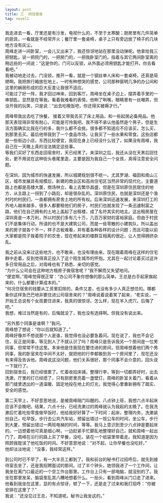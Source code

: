 ```yaml
---
layout: post
title: 三  同住宿舍
tag: novel1
---
```


我走进去一看，厅里还是有沙发，电视什么的，不至于太寒酸；厨房里有几件简单的厨具，一看就是不经常开火；餐厅里一套桌椅，桌子上只有旁边放了椅子的几块地方没有灰尘。<br />
周峰走进一间卧室，一会儿又出来了，我还惊讶地站在那里没动弹呢。他拿给我三把钥匙，说一把院门的，一把房门的，一把我卧室门的。指着与其它两间卧室离的稍远些的一间说：“这是你的，门可以反锁，从外面必须用钥匙才能打开。你去看看吧。”<br />
我被动地走过去，门没锁，推开一看，就是一个钢丝单人床和一套桌椅，还真是简陋啊。我把旅行箱放在地上，一时有种想哭的感觉，公司那种窗明几净的办公间和这里的蜗居形成的巨大反差让我很不适应。<br />
可能过了好一阵，我才回过神来，回到客厅。周峰坐在桌子边上，摆弄着手里的一串钥匙，显然是在等我。看着我难看的表情，他咧了咧嘴，眼睛里有一丝嘲弄，但没开我的玩笑，只是说：“出去吃晚饭吧，你还得买被褥才行。”

周峰带我出去吃了快餐， 接着又带我去买了床上用品，和一些起居必备用品。他那天表现得非常有耐心，可能是可怜我吧。我不得不承认他虽然是个男子，但是生活方面确实比我在行的多，我什么都不会挑，很多都不知道应不应该买，怎么买，到那里去买。最后他带我到了一个食品市场，让我买了一些水果和零食。这些店都是一些街边小店，东西比较便宜，我现在身上已经没什么钱了，如果没有周峰，我自己在一天晚上真的没法搞定这些事。<br />
等我们买好了东西走回宿舍时，天已经黑了。来深圳之后，我还从没在天黑后回住处，更不用说在这种街头巷尾里逛，主要是因为我自己一个女孩，真得注意安全问题。

在深圳，因为城市的快速发展，所以城建规划很不统一。尤其罗湖、福田和南山三区，城市发展具有规模后，新建的商业区和高尚住宅区当然非常的现代化，主要道路上也都是高楼大厦，商场林立，看上去繁华昌盛，但是在深圳原住民居住的地方，从主路上一拐到了小路后，却是很杂乱的。深圳原住民，也就是深圳还是个渔村时的村民们，一直都拥有房舍土地的所有权。后来深圳迅速发展，来深圳打工的外地人越来越多，很多人都要租他们的房子，村民们也就发现了一条迅速制富之路，他们在自己拥有的土地上盖起了出租楼，成了名符其实的地主。这出租房屋在深圳真是一本万利，所以村民们多有几十万，几百万家财的富裕家庭。但由于村民们不是集体行动，所请的也不是大建筑公司，而是一些零散的小建筑队，所以盖出来的房子就各个不一，样子古板难看，并有着各种各样的设计问题；而且可能以前大家都是院子挨着院子的农舍，现在修起来的楼群互相离的很近，让人觉得拥挤杂乱。

我之前从没来过这些地方，也不敢来，也没有理由来。现在跟着周峰在这样的住宅群中走着，反到觉得真正投入了这个陌生城市的怀抱。尤其在一起讨论着买过这许多日常用品之后，对周峰也有了熟悉、亲切的感觉。<br />
“为什么公司会在这种地方租房子做宿舍呢？”我不解而又失望地问。<br />
“便宜啊，”周峰觉得很正常：“办公司不象你想像的那么简单。王总是白手起家做起来的，什么都要计算成本的。”<br />
“何况住宿舍的钱要从工资里扣除的，条件又差，也没有多少人真正想住的。哪都象你这样急巴巴地非要住进公司宿舍来的？”周峰说着说着笑了起来，“老实说，一开始王总说有个女孩要住进来，我真的很惊讶。怎么样，现在羊入虎穴，后悔了吧。”<br />
我想，难过当然是有的，后悔就没了，我也没有选择啊。但我没有说出来。

“另外那个同事是谁啊？”我问。<br />
周峰想了想说：“你以后就知道了。”<br />
周峰好像并不想说那个人是谁，我觉得也没必要急着问。现在说了，我也不会记住，反正是同事，等见到人了不就认识了吗？周峰只是告诉我另一个房间是一位男同事，但常常不住这里。本来他是住我现在要住进的房间，但周峰想着他们两个男同事，我的卧室夹在中间不太好，就把他的行李都搬到另一个房间里了，现在还没有来得及告诉他。周峰说这没问题，他们关系很好，那个同事不会介意的，回头说一下就行了。<br />
回到宿舍后，我已经很累了。忙着收拾床铺，整理行李，等到一切都弄好时，出去洗漱，厅里的灯已经熄了，只有厨房里亮着一盏壁灯。周峰的卧室关着门，看着从那门缝里透出的一道温暖、固定地投在地上的灯光，我觉得心里重新拥有了踏实、安全的感觉。

第二天早上，不好意思地说，是被周峰隔门叫醒的。八点钟上班，我想六点半起床应该不会晚吧。结果，六点十分，已经洗漱过的周峰就认为我起的太晚了。在我洗漱后忙着吃些零食做早饭时，他给我好好算了一下时间：起床，整理内务，洗漱装扮自己，吃早饭，步行去公共汽车站，预留出错过一班公车的时间，坐公车，步行到大厦，预留出错过一两班电梯的时间，等等。我马上意识到至少六点钟是要起床的。一边想着他可真是细心啊，一边赶紧手忙脚乱地整理好自己，就和周峰一起出门了。周峰在沿行的路上买了早餐，没吃，装在一个纸袋里带着走。我知道是因为照顾我耽误了他吃饭的时间。不好意思地说：“对不起，让你早餐也没吃好。”<br />
他却淡淡地说：“没事，我经常这样。”

到公司时已不早了，有一大半员工都到了。我和前台的秘书打过招呼后，就先到接待室去坐了，还是我招聘面试的那间。过了半个钟头，她领我进了一个工作间，让我坐在离门口最近的一个空工作台那里。工作台上只有一部电脑，就没别的了。我坐在那里发呆，脑袋里乱其八糟地想着什么。一抬头，看到周峰从门口走了进来。他看到我坐在这里，显的有点惊讶，顿了一下，还是走了过来和我打招呼：“你被安排在这里了？”<br />
我说：“还没见过王总，不知道呢。秘书让我坐这的。”
